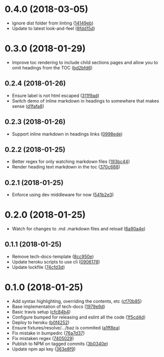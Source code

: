 <a name="0.4.0"></a>
# 0.4.0 (2018-03-05)

* Ignore dist folder from linting ([14149eb](https://github.com/hmcts/tech-docs/commit/14149eb))
* Update to latest look-and-feel ([8fdd15d](https://github.com/hmcts/tech-docs/commit/8fdd15d))



<a name="0.3.0"></a>
# 0.3.0 (2018-01-29)

* Improve toc rendering to include child sections pages and allow you to omit headings from the TOC ([bd2bfd6](https://github.com/hmcts/tech-docs/commit/bd2bfd6))



<a name="0.2.4"></a>
## 0.2.4 (2018-01-26)

* Ensure label is not html escaped ([311f9ad](https://github.com/hmcts/tech-docs/commit/311f9ad))
* Switch demo of inline markdown in headings to somewhere that makes sense ([d1fafa8](https://github.com/hmcts/tech-docs/commit/d1fafa8))



<a name="0.2.3"></a>
## 0.2.3 (2018-01-26)

* Support inline markdown in headings links ([0998ede](https://github.com/hmcts/tech-docs/commit/0998ede))



<a name="0.2.2"></a>
## 0.2.2 (2018-01-25)

* Better regex for only watching markdown files ([193bc44](https://github.com/hmcts/tech-docs/commit/193bc44))
* Render heading text markdown in the toc ([370c688](https://github.com/hmcts/tech-docs/commit/370c688))



<a name="0.2.1"></a>
## 0.2.1 (2018-01-25)

* Enforce using dev middleware for now ([541b2e3](https://github.com/hmcts/tech-docs/commit/541b2e3))



<a name="0.2.0"></a>
# 0.2.0 (2018-01-25)

* Watch for changes to .md .markdown files and reload ([6a90a4e](https://github.com/hmcts/tech-docs/commit/6a90a4e))



<a name="0.1.1"></a>
## 0.1.1 (2018-01-25)

* Remove tech-docs-template ([8cc950e](https://github.com/hmcts/tech-docs/commit/8cc950e))
* Update heroku scripts to use cli ([0906178](https://github.com/hmcts/tech-docs/commit/0906178))
* Update lockfile ([74cfd3d](https://github.com/hmcts/tech-docs/commit/74cfd3d))



<a name="0.1.0"></a>
# 0.1.0 (2018-01-25)

* Add syntax highlighting, overriding the contents, etc ([cf70b85](https://github.com/hmcts/tech-docs/commit/cf70b85))
* Base implementation of tech-docs ([1979e9d](https://github.com/hmcts/tech-docs/commit/1979e9d))
* Basic travis setup ([cfc84b4](https://github.com/hmcts/tech-docs/commit/cfc84b4))
* Configure bumped for releasing and eslint all the code ([1f5cd4d](https://github.com/hmcts/tech-docs/commit/1f5cd4d))
* Deploy to heroku ([b0f4252](https://github.com/hmcts/tech-docs/commit/b0f4252))
* Ensure fixtures/resolve/.../baz is commited ([a1ff8ea](https://github.com/hmcts/tech-docs/commit/a1ff8ea))
* Fix mistake in bumpedrc ([76a7d37](https://github.com/hmcts/tech-docs/commit/76a7d37))
* Fix mistaken regex ([7405029](https://github.com/hmcts/tech-docs/commit/7405029))
* Publish to NPM on tagged commits ([3b0340e](https://github.com/hmcts/tech-docs/commit/3b0340e))
* Update npm api key ([363e8f9](https://github.com/hmcts/tech-docs/commit/363e8f9))



